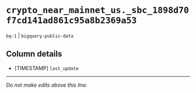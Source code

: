 # `crypto_near_mainnet_us._sbc_1898d70f7cd141ad861c95a8b2369a53`
`bq-1` | `bigquery-public-data`

## Column details
* [TIMESTAMP] `last_update`

-------------------------------------------------------------------------------
*Do not make edits above this line.*
